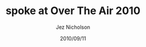 ---
title: spoke at Over The Air 2010
date: 2010/09/11
tags: [events]
author: Jez Nicholson
alias: /
---
